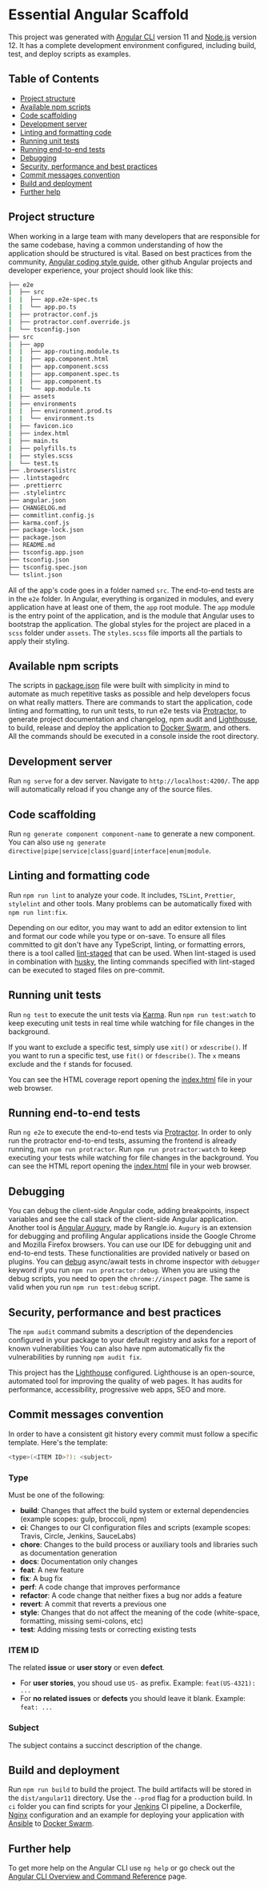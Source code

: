 # Essential Angular Scaffold

This project was generated with [Angular CLI](https://github.com/angular/angular-cli) version 11 and [Node.js](https://nodejs.org/en/about/releases) version 12.
It has a complete development environment configured, including build, test, and deploy scripts as examples.

## Table of Contents

- [Project structure](#project-structure)
- [Available npm scripts](#available-npm-scripts)
- [Code scaffolding](#code-scaffolding)
- [Development server](#development-server)
- [Linting and formatting code](#linting-and-formatting-code)
- [Running unit tests](#running-unit-tests)
- [Running end-to-end tests](#running-end-to-end-tests)
- [Debugging](#debugging)
- [Security, performance and best practices](#security-performance-and-best-practices)
- [Commit messages convention](#commit-messages-convention)
- [Build and deployment](#build-and-deployment)
- [Further help](#further-help)

## Project structure

When working in a large team with many developers that are responsible for the same codebase, having a common understanding of how the application should be structured is vital.
Based on best practices from the community, [Angular coding style guide](https://angular.io/guide/styleguide), other github Angular projects and developer experience, your project should look like this:

```bash
├── e2e
|  ├── src
|  |  ├── app.e2e-spec.ts
|  |  └── app.po.ts
|  ├── protractor.conf.js
|  ├── protractor.conf.override.js
|  └── tsconfig.json
├── src
|  ├── app
|  |  ├── app-routing.module.ts
|  |  ├── app.component.html
|  |  ├── app.component.scss
|  |  ├── app.component.spec.ts
|  |  ├── app.component.ts
|  |  └── app.module.ts
|  ├── assets
|  ├── environments
|  |  ├── environment.prod.ts
|  |  └── environment.ts
|  ├── favicon.ico
|  ├── index.html
|  ├── main.ts
|  ├── polyfills.ts
|  ├── styles.scss
|  └── test.ts
├── .browserslistrc
├── .lintstagedrc
├── .prettierrc
├── .stylelintrc
├── angular.json
├── CHANGELOG.md
├── commitlint.config.js
├── karma.conf.js
├── package-lock.json
├── package.json
├── README.md
├── tsconfig.app.json
├── tsconfig.json
├── tsconfig.spec.json
└── tslint.json
```

All of the app's code goes in a folder named `src`. The end-to-end tests are in the `e2e` folder.
In Angular, everything is organized in modules, and every application have at least one of them, the `app` root module. The `app` module is the entry point of the application, and is the module that Angular uses to bootstrap the application.
The global styles for the project are placed in a `scss` folder under `assets`.
The `styles.scss` file imports all the partials to apply their styling.

## Available npm scripts

The scripts in [package.json](package.json) file were built with simplicity in mind to automate as much repetitive tasks as possible and help developers focus on what really matters.
There are commands to start the application, code linting and formatting, to run unit tests, to run e2e tests via [Protractor](http://www.protractortest.org/), to generate project documentation and changelog, npm audit and [Lighthouse](https://github.com/GoogleChrome/lighthouse), to build, release and deploy the application to [Docker Swarm](https://docs.docker.com/engine/swarm/), and others.
All the commands should be executed in a console inside the root directory.

## Development server

Run `ng serve` for a dev server. Navigate to `http://localhost:4200/`.
The app will automatically reload if you change any of the source files.

## Code scaffolding

Run `ng generate component component-name` to generate a new component.
You can also use `ng generate directive|pipe|service|class|guard|interface|enum|module`.

## Linting and formatting code

Run `npm run lint` to analyze your code. It includes, `TSLint`, `Prettier`, `stylelint` and other tools.
Many problems can be automatically fixed with `npm run lint:fix`.

Depending on our editor, you may want to add an editor extension to lint and format our code while you type or on-save.
To ensure all files committed to git don't have any TypeScript, linting, or formatting errors, there is a tool called [lint-staged](https://www.npmjs.com/package/lint-staged) that can be used.
When lint-staged is used in combination with [husky](https://www.npmjs.com/package/husky), the linting commands specified with lint-staged can be executed to staged files on pre-commit.

## Running unit tests

Run `ng test` to execute the unit tests via [Karma](https://karma-runner.github.io).
Run `npm run test:watch` to keep executing unit tests in real time while watching for file changes in the background.

If you want to exclude a specific test, simply use `xit()` or `xdescribe()`.
If you want to run a specific test, use `fit()` or `fdescribe()`.
The `x` means exclude and the `f` stands for focused.

You can see the HTML coverage report opening the [index.html](dist/coverage/index.html) file in your web browser.

## Running end-to-end tests

Run `ng e2e` to execute the end-to-end tests via [Protractor](http://www.protractortest.org/).
In order to only run the protractor end-to-end tests, assuming the frontend is already running, run `npm run protractor`.
Run `npm run protractor:watch` to keep executing your tests while watching for file changes in the background.
You can see the HTML report opening the [index.html](dist/e2e/index.html) file in your web browser.

## Debugging

You can debug the client-side Angular code, adding breakpoints, inspect variables and see the call stack of the client-side Angular application.
Another tool is [Angular Augury](https://augury.rangle.io/), made by Rangle.io.
`Augury` is an extension for debugging and profiling Angular applications inside the Google Chrome and Mozilla Firefox browsers.
You can use our IDE for debugging unit and end-to-end tests.
These functionalities are provided natively or based on plugins.
You can [debug](https://www.protractortest.org/#/debugging) async/await tests in chrome inspector with `debugger` keyword if you run `npm run protractor:debug`.
When you are using the debug scripts, you need to open the `chrome://inspect` page.
The same is valid when you run `npm run test:debug` script.

## Security, performance and best practices

The `npm audit` command submits a description of the dependencies configured in your package to your default registry and asks for a report of known vulnerabilities
You can also have npm automatically fix the vulnerabilities by running `npm audit fix`.

This project has the [Lighthouse](https://github.com/GoogleChrome/lighthouse) configured.
Lighthouse is an open-source, automated tool for improving the quality of web pages.
It has audits for performance, accessibility, progressive web apps, SEO and more.

## Commit messages convention

In order to have a consistent git history every commit must follow a specific template. Here's the template:

```bash
<type>(<ITEM ID>?): <subject>
```

### Type

Must be one of the following:

- **build**: Changes that affect the build system or external dependencies (example scopes: gulp, broccoli, npm)
- **ci**: Changes to our CI configuration files and scripts (example scopes: Travis, Circle, Jenkins, SauceLabs)
- **chore**: Changes to the build process or auxiliary tools and libraries such as documentation generation
- **docs**: Documentation only changes
- **feat**: A new feature
- **fix**: A bug fix
- **perf**: A code change that improves performance
- **refactor**: A code change that neither fixes a bug nor adds a feature
- **revert**: A commit that reverts a previous one
- **style**: Changes that do not affect the meaning of the code (white-space, formatting, missing semi-colons, etc)
- **test**: Adding missing tests or correcting existing tests

### ITEM ID

The related **issue** or **user story** or even **defect**.

- For **user stories**, you shoud use `US-` as prefix. Example: `feat(US-4321): ...`
- For **no related issues** or **defects** you should leave it blank. Example: `feat: ...`

### Subject

The subject contains a succinct description of the change.

## Build and deployment

Run `npm run build` to build the project. The build artifacts will be stored in the `dist/angular11` directory. Use the `--prod` flag for a production build.
In `ci` folder you can find scripts for your [Jenkins](https://www.jenkins.io/) CI pipeline, a Dockerfile, [Nginx](https://www.nginx.com/) configuration and an example for deploying your application with [Ansible](https://www.ansible.com/) to [Docker Swarm](https://docs.docker.com/engine/swarm/).

## Further help

To get more help on the Angular CLI use `ng help` or go check out the [Angular CLI Overview and Command Reference](https://angular.io/cli) page.
